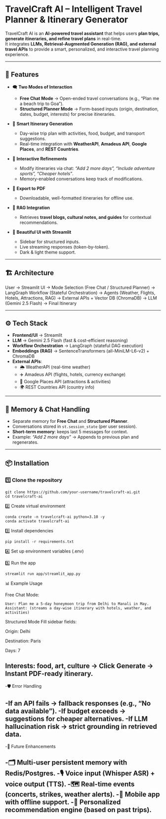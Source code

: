 #  TravelCraft AI – Intelligent Travel Planner & Itinerary Generator  

TravelCraft AI is an **AI-powered travel assistant** that helps users **plan trips, generate itineraries, and refine travel plans** in real-time.  
It integrates **LLMs, Retrieval-Augmented Generation (RAG), and external travel APIs** to provide a smart, personalized, and interactive travel planning experience.  

---

## 🚀 Features  

- 🗨 **Two Modes of Interaction**  
  - **Free Chat Mode** → Open-ended travel conversations (e.g., “Plan me a beach trip to Goa”).  
  - **Structured Planner Mode** → Form-based inputs (origin, destination, dates, budget, interests) for precise itineraries.  

- 📑 **Smart Itinerary Generation**  
  - Day-wise trip plan with activities, food, budget, and transport suggestions.  
  - Real-time integration with **WeatherAPI**, **Amadeus API**, **Google Places**, and **REST Countries**.  

- 🔄 **Interactive Refinements**  
  - Modify itineraries via chat: *“Add 2 more days”, “Include adventure sports”, “Cheaper hotels”*.  
  - Memory-enabled conversations keep track of modifications.  

- 📄 **Export to PDF**  
  - Downloadable, well-formatted itineraries for offline use.  

- 🔎 **RAG Integration**  
  - Retrieves **travel blogs, cultural notes, and guides** for contextual recommendations.  

- 🎨 **Beautiful UI with Streamlit**  
  - Sidebar for structured inputs.  
  - Live streaming responses (token-by-token).  
  - Dark & light theme support.  

---

## 🏗️ Architecture 
User → Streamlit UI
→ Mode Selection (Free Chat / Structured Planner)
→ LangGraph Workflow (Stateful Orchestration)
→ Agents (Weather, Flights, Hotels, Attractions, RAG)
→ External APIs + Vector DB (ChromaDB)
→ LLM (Gemini 2.5 Flash) → Final Itinerary


---

## ⚙️ Tech Stack  

- **Frontend/UI** → Streamlit  
- **LLM** → Gemini 2.5 Flash (fast & cost-efficient reasoning)  
- **Workflow Orchestration** → LangGraph (stateful DAG execution)  
- **Embeddings (RAG)** → SentenceTransformers (all-MiniLM-L6-v2) + ChromaDB  
- **External APIs**:  
  - 🌦 WeatherAPI (real-time weather)  
  - ✈️ Amadeus API (flights, hotels, currency exchange)  
  - 📍 Google Places API (attractions & activities)  
  - 🌍 REST Countries API (country info)  

---

## 💾 Memory & Chat Handling  

- Separate memory for **Free Chat** and **Structured Planner**.  
- Conversations stored in `st.session_state` (per user session).  
- **Short-term memory**: keeps last 5 messages for context.  
- Example: *“Add 2 more days”* → Appends to previous plan and regenerates.  

---

## 📦 Installation  

### 1️⃣ Clone the repository  
```
git clone https://github.com/your-username/travelcraft-ai.git
cd travelcraft-ai
```
2️⃣ Create virtual environment
```
conda create -n travelcraft-ai python=3.10 -y
conda activate travelcraft-ai
```
3️⃣ Install dependencies
```
pip install -r requirements.txt
```
4️⃣ Set up environment variables (.env)

5️⃣ Run the app
```
streamlit run app/streamlit_app.py
```
📊 Example Usage

Free Chat Mode:
```
User: Plan me a 5-day honeymoon trip from Delhi to Manali in May.
Assistant: (streams a day-wise itinerary with hotels, weather, and activities)
```
Structured Mode
Fill sidebar fields:

Origin: Delhi

Destination: Paris

Days: 7

Interests: food, art, culture
→ Click Generate → Instant PDF-ready itinerary.
---
-🛡️ Error Handling

  -If an API fails → fallback responses (e.g., “No data available”).
  -If budget exceeds → suggestions for cheaper alternatives.
  -If LLM hallucination risk → strict grounding in retrieved data.
---
-🔮 Future Enhancements

  -🗂 Multi-user persistent memory with Redis/Postgres.
  -🎙 Voice input (Whisper ASR) + voice output (TTS).
  -🗺 Real-time events (concerts, strikes, weather alerts).
  -📱 Mobile app with offline support.
  -🤖 Personalized recommendation engine (based on past trips).
---
